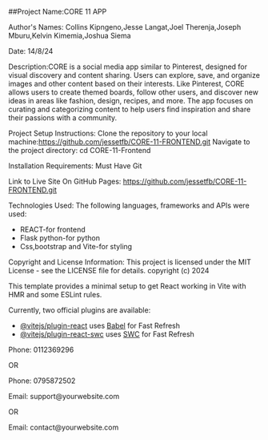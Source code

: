
##Project Name:CORE 11 APP

Author's Names: Collins Kipngeno,Jesse Langat,Joel Therenja,Joseph Mburu,Kelvin Kimemia,Joshua Siema

Date: 14/8/24

Description:CORE is a social media app similar to Pinterest, designed for visual discovery and content sharing. Users can explore, save, and organize images and other content based on their interests. Like Pinterest, CORE allows users to create themed boards, follow other users, and discover new ideas in areas like fashion, design, recipes, and more. The app focuses on curating and categorizing content to help users find inspiration and share their passions with a community.


Project Setup Instructions: Clone the repository to your local machine:https://github.com/jessetfb/CORE-11-FRONTEND.git
Navigate to the project directory: cd CORE-11-Frontend

Installation Requirements: Must Have Git

Link to Live Site On GitHub Pages: https://github.com/jessetfb/CORE-11-FRONTEND.git

Technologies Used:
The following languages, frameworks and APIs were used:

  * REACT-for frontend
  * Flask python-for python
  * Css,bootstrap and Vite-for styling


Copyright and License Information: This project is licensed under the MIT License - see the LICENSE file for details. copyright (c) 2024

This template provides a minimal setup to get React working in Vite with HMR and some ESLint rules.

Currently, two official plugins are available:

- [@vitejs/plugin-react](https://github.com/vitejs/vite-plugin-react/blob/main/packages/plugin-react/README.md) uses [Babel](https://babeljs.io/) for Fast Refresh
- [@vitejs/plugin-react-swc](https://github.com/vitejs/vite-plugin-react-swc) uses [SWC](https://swc.rs/) for Fast Refresh





<div className="text-center mb-2">
          <p>Phone: 0112369296</p> OR
          <p>Phone: 0795872502</p>
          <p>Email: support@yourwebsite.com</p> OR
          <p>Email: contact@yourwebsite.com</p>
        </div>
